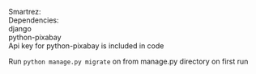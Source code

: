 Smartrez:  
Dependencies:  
 django  
 python-pixabay  
Api key for python-pixabay is included in code  

Run `python manage.py migrate` on from manage.py directory on first run
